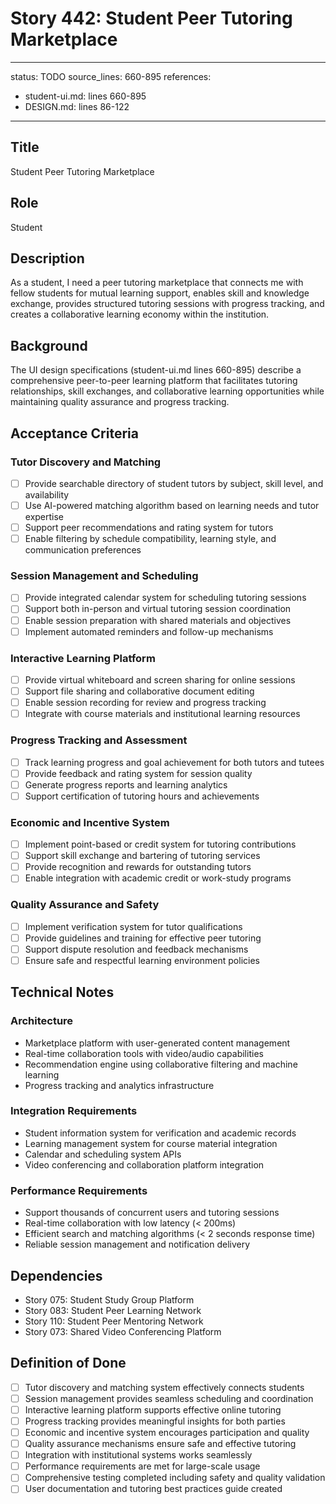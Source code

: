 # Story 442: Student Peer Tutoring Marketplace

---
status: TODO
source_lines: 660-895
references:
  - student-ui.md: lines 660-895
  - DESIGN.md: lines 86-122
---

## Title
Student Peer Tutoring Marketplace

## Role
Student

## Description
As a student, I need a peer tutoring marketplace that connects me with fellow students for mutual learning support, enables skill and knowledge exchange, provides structured tutoring sessions with progress tracking, and creates a collaborative learning economy within the institution.

## Background
The UI design specifications (student-ui.md lines 660-895) describe a comprehensive peer-to-peer learning platform that facilitates tutoring relationships, skill exchanges, and collaborative learning opportunities while maintaining quality assurance and progress tracking.

## Acceptance Criteria

### Tutor Discovery and Matching
- [ ] Provide searchable directory of student tutors by subject, skill level, and availability
- [ ] Use AI-powered matching algorithm based on learning needs and tutor expertise
- [ ] Support peer recommendations and rating system for tutors
- [ ] Enable filtering by schedule compatibility, learning style, and communication preferences

### Session Management and Scheduling
- [ ] Provide integrated calendar system for scheduling tutoring sessions
- [ ] Support both in-person and virtual tutoring session coordination
- [ ] Enable session preparation with shared materials and objectives
- [ ] Implement automated reminders and follow-up mechanisms

### Interactive Learning Platform
- [ ] Provide virtual whiteboard and screen sharing for online sessions
- [ ] Support file sharing and collaborative document editing
- [ ] Enable session recording for review and progress tracking
- [ ] Integrate with course materials and institutional learning resources

### Progress Tracking and Assessment
- [ ] Track learning progress and goal achievement for both tutors and tutees
- [ ] Provide feedback and rating system for session quality
- [ ] Generate progress reports and learning analytics
- [ ] Support certification of tutoring hours and achievements

### Economic and Incentive System
- [ ] Implement point-based or credit system for tutoring contributions
- [ ] Support skill exchange and bartering of tutoring services
- [ ] Provide recognition and rewards for outstanding tutors
- [ ] Enable integration with academic credit or work-study programs

### Quality Assurance and Safety
- [ ] Implement verification system for tutor qualifications
- [ ] Provide guidelines and training for effective peer tutoring
- [ ] Support dispute resolution and feedback mechanisms
- [ ] Ensure safe and respectful learning environment policies

## Technical Notes

### Architecture
- Marketplace platform with user-generated content management
- Real-time collaboration tools with video/audio capabilities
- Recommendation engine using collaborative filtering and machine learning
- Progress tracking and analytics infrastructure

### Integration Requirements
- Student information system for verification and academic records
- Learning management system for course material integration
- Calendar and scheduling system APIs
- Video conferencing and collaboration platform integration

### Performance Requirements
- Support thousands of concurrent users and tutoring sessions
- Real-time collaboration with low latency (< 200ms)
- Efficient search and matching algorithms (< 2 seconds response time)
- Reliable session management and notification delivery

## Dependencies
- Story 075: Student Study Group Platform
- Story 083: Student Peer Learning Network
- Story 110: Student Peer Mentoring Network
- Story 073: Shared Video Conferencing Platform

## Definition of Done
- [ ] Tutor discovery and matching system effectively connects students
- [ ] Session management provides seamless scheduling and coordination
- [ ] Interactive learning platform supports effective online tutoring
- [ ] Progress tracking provides meaningful insights for both parties
- [ ] Economic and incentive system encourages participation and quality
- [ ] Quality assurance mechanisms ensure safe and effective tutoring
- [ ] Integration with institutional systems works seamlessly
- [ ] Performance requirements are met for large-scale usage
- [ ] Comprehensive testing completed including safety and quality validation
- [ ] User documentation and tutoring best practices guide created